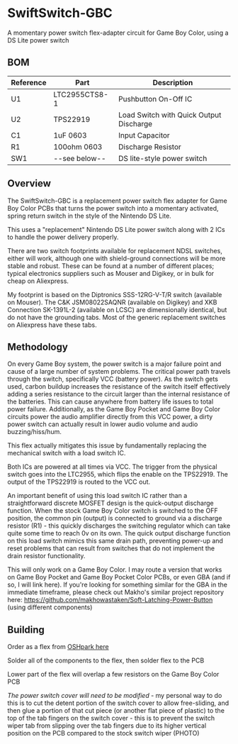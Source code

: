 # SwiftSwitch-GBC
A momentary power switch flex-adapter circuit for Game Boy Color, using a DS Lite power switch


## BOM
|Reference|Part|Description|
|---------|------------|----------|
|U1|LTC2955CTS8-1|Pushbutton On-Off IC|
|U2|TPS22919|Load Switch with Quick Output Discharge|
|C1|1uF 0603|Input Capacitor|
|R1|100ohm 0603|Discharge Resistor|
|SW1|--see below--|DS lite-style power switch|

## Overview
The SwiftSwitch-GBC is a replacement power switch flex adapter for Game Boy Color PCBs that turns the power switch into a momentary activated, spring return switch in the style of the Nintendo DS Lite. 

This uses a "replacement" Nintendo DS Lite power switch along with 2 ICs to handle the power delivery properly.

There are two switch footprints available for replacement NDSL switches, either will work, although one with shield-ground connections will be more stable and robust. These can be found at a number of different places; typical electronics suppliers such as Mouser and Digikey, or in bulk for cheap on Aliexpress.

My footprint is based on the Diptronics SSS-12RG-V-T/R switch (available on Mouser). The C&K JSM08022SAQNR (available on Digikey) and XKB Connection SK-1391L-2 (available on LCSC) are dimensionally identical, but do not have the grounding tabs. Most of the generic replacement switches on Aliexpress have these tabs.

## Methodology
On every Game Boy system, the power switch is a major failure point and cause of a large number of system problems. The critical power path travels through the switch, specifically VCC (battery power). As the switch gets used, carbon buildup increases the resistance of the switch itself effectively adding a series resistance to the circuit larger than the internal resistance of the batteries. This can cause anywhere from battery life issues to total power failure. Additionally, as the Game Boy Pocket and Game Boy Color circuits power the audio amplifier directly from this VCC power, a dirty power switch can actually result in lower audio volume and audio buzzing/hiss/hum.

This flex actually mitigates this issue by fundamentally replacing the mechanical switch with a load switch IC.

Both ICs are powered at all times via VCC. The trigger from the physical switch goes into the LTC2955, which flips the enable on the TPS22919. The output of the TPS22919 is routed to the VCC out.

An important benefit of using this load switch IC rather than a straightforward discrete MOSFET design is the quick-output discharge function. When the stock Game Boy Color switch is switched to the OFF position, the common pin (output) is connected to ground via a discharge resistor (R1) - this quickly discharges the switching regulator which can take quite some time to reach 0v on its own. The quick output discharge function on this load switch mimics this same drain path, preventing power-up and reset problems that can result from switches that do not implement the drain resistor functionality.

This will only work on a Game Boy Color. I may route a version that works on Game Boy Pocket and Game Boy Pocket Color PCBs, or even GBA (and if so, I will link here). If you're looking for something similar for the GBA in the immediate timeframe, please check out Makho's similar project repository here: https://github.com/makhowastaken/Soft-Latching-Power-Button (using different components)

## Building

Order as a flex from [OSHpark here](https://oshpark.com/shared_projects/fACfgUZk)

Solder all of the components to the flex, then solder flex to the PCB

Lower part of the flex will overlap a few resistors on the Game Boy Color PCB

_The power switch cover will need to be modified_ - my personal way to do this is to cut the detent portion of the switch cover to allow free-sliding, and then glue a portion of that cut piece (or another flat piece of plastic) to the top of the tab fingers on the switch cover - this is to prevent the switch wiper tab from slipping over the tab fingers due to its higher vertical position on the PCB compared to the stock switch wiper
(PHOTO)

